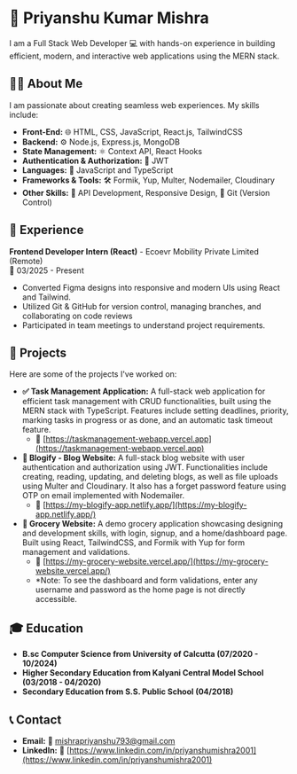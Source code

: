 # 👋 Priyanshu Kumar Mishra

I am a Full Stack Web Developer 💻 with hands-on experience in building efficient, modern, and interactive web applications using the MERN stack.

## 👨‍💻 About Me

I am passionate about creating seamless web experiences. My skills include:

* **Front-End:** 🌐 HTML, CSS, JavaScript, React.js, TailwindCSS
* **Backend:** ⚙️ Node.js, Express.js, MongoDB
* **State Management:** ⚛️ Context API, React Hooks
* **Authentication & Authorization:** 🔑 JWT
* **Languages:** 📜 JavaScript and TypeScript
* **Frameworks & Tools:** 🛠️ Formik, Yup, Multer, Nodemailer, Cloudinary
* **Other Skills:** 📡 API Development, Responsive Design, 🔀 Git (Version Control)

## 💼 Experience

**Frontend Developer Intern (React)** - Ecoevr Mobility Private Limited (Remote)  
📅 03/2025 - Present

* Converted Figma designs into responsive and modern UIs using React and Tailwind.
* Utilized Git & GitHub for version control, managing branches, and collaborating on code reviews
* Participated in team meetings to understand project requirements.
## 📂 Projects

Here are some of the projects I've worked on:

* **✅ Task Management Application:** A full-stack web application for efficient task management with CRUD functionalities, built using the MERN stack with TypeScript. Features include setting deadlines, priority, marking tasks in progress or as done, and an automatic task timeout feature.
    * 🔗 [https://taskmanagement-webapp.vercel.app](https://taskmanagement-webapp.vercel.app)
* **📝 Blogify - Blog Website:** A full-stack blog website with user authentication and authorization using JWT. Functionalities include creating, reading, updating, and deleting blogs, as well as file uploads using Multer and Cloudinary. It also has a forget password feature using OTP on email implemented with Nodemailer.
    * 🔗 [https://my-blogify-app.netlify.app/](https://my-blogify-app.netlify.app/)
* **🛒 Grocery Website:** A demo grocery application showcasing designing and development skills, with login, signup, and a home/dashboard page. Built using React, TailwindCSS, and Formik with Yup for form management and validations.
    * 🔗 [https://my-grocery-website.vercel.app/](https://my-grocery-website.vercel.app/)  
    * \*Note: To see the dashboard and form validations, enter any username and password as the home page is not directly accessible. 


## 🎓 Education

* **B.sc Computer Science from University of Calcutta (07/2020 - 10/2024)**
* **Higher Secondary Education from Kalyani Central Model School (03/2018 - 04/2020)**
* **Secondary Education from S.S. Public School (04/2018)**

## 📞 Contact

* **Email:** 📧 mishrapriyanshu793@gmail.com
* **LinkedIn:** 🔗 [https://www.linkedin.com/in/priyanshumishra2001](https://www.linkedin.com/in/priyanshumishra2001) 
